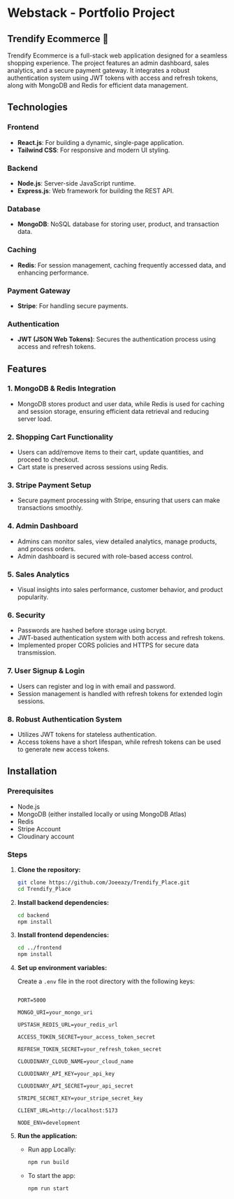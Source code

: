# Webstack - Portfolio Project

## Trendify Ecommerce 🛒

Trendify Ecommerce is a full-stack web application designed for a seamless shopping experience. The project features an admin dashboard, sales analytics, and a secure payment gateway. It integrates a robust authentication system using JWT tokens with access and refresh tokens, along with MongoDB and Redis for efficient data management.

## Technologies

### Frontend

- **React.js**: For building a dynamic, single-page application.
- **Tailwind CSS**: For responsive and modern UI styling.

### Backend

- **Node.js**: Server-side JavaScript runtime.
- **Express.js**: Web framework for building the REST API.

### Database

- **MongoDB**: NoSQL database for storing user, product, and transaction data.

### Caching

- **Redis**: For session management, caching frequently accessed data, and enhancing performance.

### Payment Gateway

- **Stripe**: For handling secure payments.

### Authentication

- **JWT (JSON Web Tokens)**: Secures the authentication process using access and refresh tokens.

## Features

### 1. MongoDB & Redis Integration

- MongoDB stores product and user data, while Redis is used for caching and session storage, ensuring efficient data retrieval and reducing server load.

### 2. Shopping Cart Functionality

- Users can add/remove items to their cart, update quantities, and proceed to checkout.
- Cart state is preserved across sessions using Redis.

### 3. Stripe Payment Setup

- Secure payment processing with Stripe, ensuring that users can make transactions smoothly.

### 4. Admin Dashboard

- Admins can monitor sales, view detailed analytics, manage products, and process orders.
- Admin dashboard is secured with role-based access control.

### 5. Sales Analytics

- Visual insights into sales performance, customer behavior, and product popularity.

### 6. Security

- Passwords are hashed before storage using bcrypt.
- JWT-based authentication system with both access and refresh tokens.
- Implemented proper CORS policies and HTTPS for secure data transmission.

### 7. User Signup & Login

- Users can register and log in with email and password.
- Session management is handled with refresh tokens for extended login sessions.

### 8. Robust Authentication System

- Utilizes JWT tokens for stateless authentication.
- Access tokens have a short lifespan, while refresh tokens can be used to generate new access tokens.

## Installation

### Prerequisites

- Node.js
- MongoDB (either installed locally or using MongoDB Atlas)
- Redis
- Stripe Account
- Cloudinary account

### Steps

1. **Clone the repository:**

   ```bash
   git clone https://github.com/Joeeazy/Trendify_Place.git
   cd Trendify_Place
   ```

2. **Install backend dependencies:**

   ```bash
   cd backend
   npm install
   ```

3. **Install frontend dependencies:**

   ```bash
   cd ../frontend
   npm install
   ```

4. **Set up environment variables:**

   Create a `.env` file in the root directory with the following keys:

   ```env

   PORT=5000

   MONGO_URI=your_mongo_uri

   UPSTASH_REDIS_URL=your_redis_url

   ACCESS_TOKEN_SECRET=your_access_token_secret

   REFRESH_TOKEN_SECRET=your_refresh_token_secret

   CLOUDINARY_CLOUD_NAME=your_cloud_name

   CLOUDINARY_API_KEY=your_api_key

   CLOUDINARY_API_SECRET=your_api_secret

   STRIPE_SECRET_KEY=your_stripe_secret_key

   CLIENT_URL=http://localhost:5173

   NODE_ENV=development

   ```

5. **Run the application:**

   - Run app Locally:

     ```bash
     npm run build
     ```

   - To start the app:
     ```bash
     npm run start
     ```

